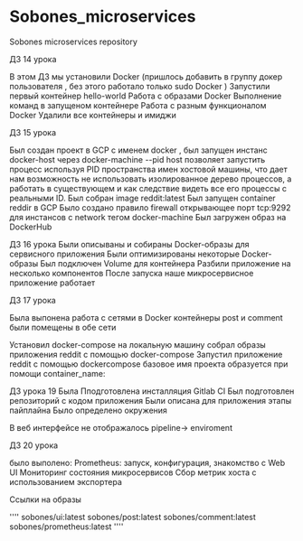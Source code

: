 # Sobones_microservices
Sobones microservices repository

ДЗ 14 урока

В этом ДЗ мы установили Docker (пришлось добавить в группу докер пользователя , без этого работало только sudo Docker )
Запустили первый контейнер  hello-world
Работа с образами Docker
Выполнение команд в запущеном контейнере
Работа с разным функционалом Docker
Удалили все контейнеры и имиджи

ДЗ 15 урока

Был создан проект в GCP с именем docker , был запущен инстанс docker-host через docker-machine
--pid host позволяет запустить процесс используя PID пространства имен хостовой машины, что дает нам возможность не использовать изолированное дерево процессов, а работать в существующем и как следствие видеть все его процессы с реальными ID.
Был собран image reddit:latest
Был запущен container reddir в GCP 
Было создано правило firewall  открывающее порт tcp:9292 для инстансов с network тегом docker-machine
Был загружен образ на DockerHub

ДЗ 16 урока
Были описываны и собираны Docker-образы для сервисного приложения
Были оптимизированы некоторые Docker-образы
Был подключен Volume для контейнера
Разбили приложение на несколько компонентов
После запуска наше микросервисное приложение работает

ДЗ 17 урока

Была выпонена работа с сетями в Docker
контейнеры post и comment были помещены в обе сети

Установил docker-compose на локальную машину
собрал образы приложения reddit с помощью docker-compose
Запустил приложение reddit с помощью dockercompose
базовое имя проекта образуется при помощи container_name:

ДЗ урока 19
Была Пподготовлена инсталляция Gitlab CI
Был подготовлен репозиторий с кодом приложения
Были описана для приложения этапы пайплайна
Было определено окружения

В веб интерфейсе не отображалось pipeline-> enviroment

ДЗ 20 урока

было выполено:
Prometheus: запуск, конфигурация, знакомство с Web UI
Мониторинг состояния микросервисов
Сбор метрик хоста с использованием экспортера

Ссылки на образы 

''''
sobones/ui:latest
sobones/post:latest
sobones/comment:latest
sobones/prometheus:latest
''''


